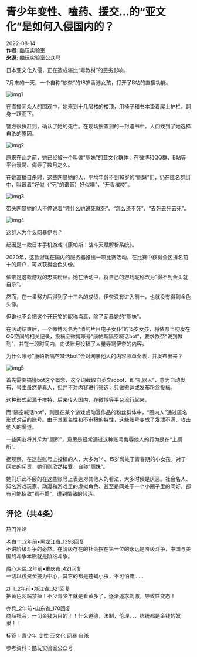 # 青少年变性、嗑药、援交…的“亚文化”是如何入侵国内的？

2022-08-14  
**作者:** 酷玩实验室  
**来源:** 酷玩实验室公众号  

日本亚文化入侵，正在造成堪比“毒教材”的恶劣影响。

7月末的一天，一个自称“依奈”的18岁香港女孩，打开了B站的直播功能。

![img1](http://img.wyzxwk.com/p/2022/08/87d578c2034c5b49bbcc3d5e0f10915e.jpg)

在直播间众人的围观中，她来到十几层楼的楼顶，用椅子和书本垫着爬上护栏，翻身一跃而下。

警方很快赶到，确认了她的死亡。在现场搜查到的一封遗书中，人们找到了她选择自杀的原因。

![img2](http://img.wyzxwk.com/p/2022/08/a555c23f118b3eec8e01907cea94c003.jpg)

原来在此之前，她已经被一个叫做“厕妹”的亚文化群体，在微博和QQ群、B站等平台谩骂、侮辱了数月之久。

在她直播自杀时，这些网暴她的人，平均年龄不到16岁的“厕妹”们，仍在匿名群组中，叫嚣着“好似（“死”的谐音）好似喵”，“开香槟喽”。

![img3](http://img.wyzxwk.com/p/2022/08/89ca59887191bf636aad449bbf660204.jpg)

带头网暴她的人不停说着“凭什么她说死就死”、“怎么还不死”、“去死去死去死”。

![img4](http://img.wyzxwk.com/p/2022/08/bfe827b3c500db35dc79bf3316f79395.jpg)

这群人为什么网暴伊奈？

起因是一款日本手机游戏《康帕斯：战斗天赋解析系统》。

2020年，这款游戏在国内的服务器推出一项比赛活动，在比赛中获得全区排名前十的用户，可以获得金色头像。

依奈是这款游戏的忠实粉丝。她在活动中，将自己的游戏昵称改为“得不到金头就自杀”。

然而，在一番努力后得到了十三名的成绩，伊奈没有进入前十，也就没有得到金色头像。

但谁也不会把这个开玩笑的昵称当真，除了网暴她的“厕妹”。

在活动结束后，一个微博网名为“清纯片目电子女仆”的15岁女孩，将依奈当初发在QQ空间的相关记录，投稿至微博账号“康帕斯隔空喊话bot”，要求依奈“说到做到”，并在一段时间内，向该账号投稿了大量辱骂伊奈的内容。

为什么账号“康帕斯隔空喊话bot”会对网暴他人的内容照单全收，并发布出来？

![img5](http://img.wyzxwk.com/p/2022/08/22497924b1f149a2af75019d31a17bd4.jpg)

首先需要搞懂bot这个概念，这个词截取自英文robot，即“机器人”，意为自动发布，号主虽然是真人，但并不对内容进行筛选，只做搬运或发布粉丝投稿。

这种形式起源于推特，后来传入国内，在微博等平台流行起来。

而“隔空喊话bot”，则是在某个游戏或动漫作品的粉丝群体中，“圈内人”通过匿名形式对话的账号。由于其匿名性和不审稿的特性，这些账号变成了发泄不满、攻击他人的渠道。

一些网友将其斥为“厕所”，意思是经常通过这种账号侮辱他人的行为是在“上厕所”。

据观察，在这些账号上投稿的人，大多为14、15岁尚处于青春期的小女孩。对于网友的斥责，她们则欣然接受，自称“厕妹”。

她们乐此不疲的在这些账号上表达对其他人的看法，大多时候是厌恶。社会名人、知名游戏玩家、动漫和游戏里的虚拟角色、甚至是同处于一个小圈子里的同好，都有可能招致“看不惯”，遭到情绪的倾泻。

## 评论（共4条）

热门评论

老白丁_2年前•黑龙江省_1393回复  
不讲阶级斗争的必然。在阶级存在的社会摆在第一位的永远是阶级斗争，中国与美国的斗争本质就是阶级斗争。

魔心木偶_2年前•重庆市_421回复  
一切以权资金技为中心，其它的都是苍蝇小虫，不可怕嘛……

zlllll_2年前•浙江省_321回复  
把黄色网站禁掉！不少青少年就是看黄多了，逐渐追求刺激，导致性变态！

亦兵_2年前•山东省_170回复  
商品社会，一切金钱为目的！！什么道德，法制，伦理，，，统统都是金钱的奴隶！！

标签：青少年 变性 亚文化 网暴 自杀

参考资料：酷玩实验室公众号